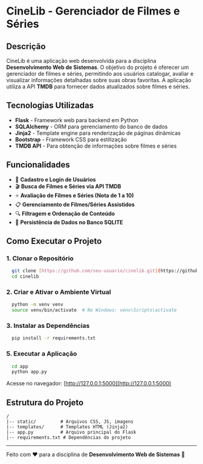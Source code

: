 # CineLib - Gerenciador de Filmes e Séries

## Descrição
CineLib é uma aplicação web desenvolvida para a disciplina **Desenvolvimento Web de Sistemas**. O objetivo do projeto é oferecer um gerenciador de filmes e séries, permitindo aos usuários catalogar, avaliar e visualizar informações detalhadas sobre suas obras favoritas. A aplicação utiliza a API **TMDB** para fornecer dados atualizados sobre filmes e séries.

## Tecnologias Utilizadas
- **Flask** - Framework web para backend em Python
- **SQLAlchemy** - ORM para gerenciamento do banco de dados
- **Jinja2** - Template engine para renderização de páginas dinâmicas
- **Bootstrap** - Framework CSS para estilização
- **TMDB API** - Para obtenção de informações sobre filmes e séries

## Funcionalidades
- 📌 **Cadastro e Login de Usuários**  
- 🎬 **Busca de Filmes e Séries via API TMDB**  
- ⭐ **Avaliação de Filmes e Séries (Nota de 1 a 10)**  
- 📋 **Gerenciamento de Filmes/Séries Assistidos**  
- 🔍 **Filtragem e Ordenação de Conteúdo**  
- 💾 **Persistência de Dados no Banco SQLITE**  

## Como Executar o Projeto

### 1. Clonar o Repositório
```bash
  git clone [https://github.com/seu-usuario/cinelib.git](https://github.com/RuanSampaio-code/p3-dev-web.git)
  cd cinelib
```

### 2. Criar e Ativar o Ambiente Virtual
```bash
  python -m venv venv
  source venv/bin/activate  # No Windows: venv\Scripts\activate
```

### 3. Instalar as Dependências
```bash
  pip install -r requirements.txt
```

### 5. Executar a Aplicação
```bash
  cd app
  python app.py
```
Acesse no navegador: [http://127.0.0.1:5000](http://127.0.0.1:5000)

## Estrutura do Projeto
```
/
|-- static/         # Arquivos CSS, JS, imagens
|-- templates/      # Templates HTML (Jinja2)
|-- app.py          # Arquivo principal do Flask
|-- requirements.txt # Dependências do projeto

```


---
Feito com ❤️ para a disciplina de **Desenvolvimento Web de Sistemas** 🚀

